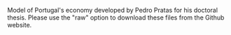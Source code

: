 Model of Portugal's economy developed by Pedro Pratas for his doctoral thesis. Please use the "raw" option to download these files from the Github website.
